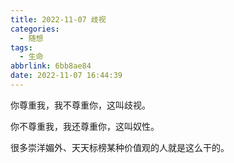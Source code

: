 ```yaml
---
title: 2022-11-07 歧视
categories:
  - 随想
tags:
  - 生命
abbrlink: 6bb8ae84
date: 2022-11-07 16:44:39
---
```


你尊重我，我不尊重你，这叫歧视。

你不尊重我，我还尊重你，这叫奴性。

很多崇洋媚外、天天标榜某种价值观的人就是这么干的。